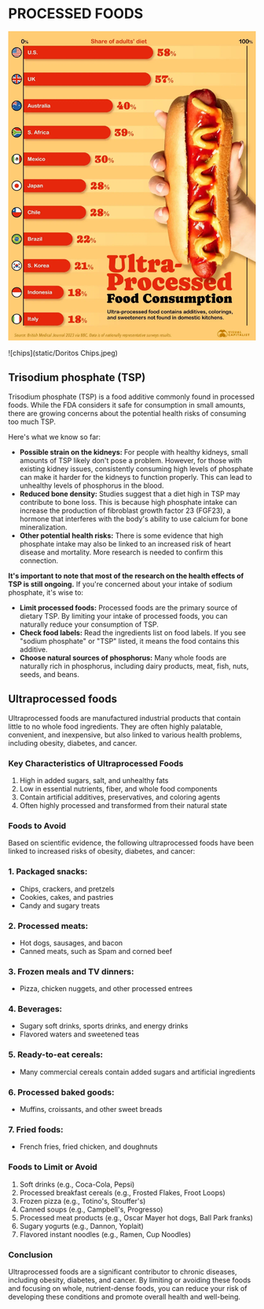 # PROCESSED FOODS

![ultra](static/ultra%20processed%20foods%20countries.png)

![chips](static/Doritos Chips.jpeg)

## Trisodium phosphate (TSP)

Trisodium phosphate (TSP) is a food additive commonly found in processed foods. While the FDA considers it safe for consumption in small amounts, there are growing concerns about the potential health risks of consuming too much TSP.

Here's what we know so far:

- **Possible strain on the kidneys:** For people with healthy kidneys, small amounts of TSP likely don't pose a problem. However, for those with existing kidney issues, consistently consuming high levels of phosphate can make it harder for the kidneys to function properly. This can lead to unhealthy levels of phosphorus in the blood.
- **Reduced bone density:** Studies suggest that a diet high in TSP may contribute to bone loss. This is because high phosphate intake can increase the production of fibroblast growth factor 23 (FGF23), a hormone that interferes with the body's ability to use calcium for bone mineralization.
- **Other potential health risks:** There is some evidence that high phosphate intake may also be linked to an increased risk of heart disease and mortality. More research is needed to confirm this connection.

**It's important to note that most of the research on the health effects of TSP is still ongoing.** If you're concerned about your intake of sodium phosphate, it's wise to:

- **Limit processed foods:** Processed foods are the primary source of dietary TSP. By limiting your intake of processed foods, you can naturally reduce your consumption of TSP.
- **Check food labels:** Read the ingredients list on food labels. If you see "sodium phosphate" or "TSP" listed, it means the food contains this additive.
- **Choose natural sources of phosphorus:** Many whole foods are naturally rich in phosphorus, including dairy products, meat, fish, nuts, seeds, and beans.

## Ultraprocessed foods

Ultraprocessed foods are manufactured industrial products that contain little to no whole food ingredients. They are often highly palatable, convenient, and inexpensive, but also linked to various health problems, including obesity, diabetes, and cancer.

### Key Characteristics of Ultraprocessed Foods

1. High in added sugars, salt, and unhealthy fats
2. Low in essential nutrients, fiber, and whole food components
3. Contain artificial additives, preservatives, and coloring agents
4. Often highly processed and transformed from their natural state

### Foods to Avoid

Based on scientific evidence, the following ultraprocessed foods have been linked to increased risks of obesity, diabetes, and cancer:

### 1. **Packaged snacks**:

- Chips, crackers, and pretzels
- Cookies, cakes, and pastries
- Candy and sugary treats

### 2. **Processed meats**:

- Hot dogs, sausages, and bacon
- Canned meats, such as Spam and corned beef

### 3. **Frozen meals and TV dinners**:

- Pizza, chicken nuggets, and other processed entrees

### 4. **Beverages**:

- Sugary soft drinks, sports drinks, and energy drinks
- Flavored waters and sweetened teas

### 5. **Ready-to-eat cereals**:

- Many commercial cereals contain added sugars and artificial ingredients

### 6. **Processed baked goods**:

- Muffins, croissants, and other sweet breads

### 7. **Fried foods**:

- French fries, fried chicken, and doughnuts

### Foods to Limit or Avoid

1. Soft drinks (e.g., Coca-Cola, Pepsi)
2. Processed breakfast cereals (e.g., Frosted Flakes, Froot Loops)
3. Frozen pizza (e.g., Totino's, Stouffer's)
4. Canned soups (e.g., Campbell's, Progresso)
5. Processed meat products (e.g., Oscar Mayer hot dogs, Ball Park franks)
6. Sugary yogurts (e.g., Dannon, Yoplait)
7. Flavored instant noodles (e.g., Ramen, Cup Noodles)

### Conclusion

Ultraprocessed foods are a significant contributor to chronic diseases, including obesity, diabetes, and cancer. By limiting or avoiding these foods and focusing on whole, nutrient-dense foods, you can reduce your risk of developing these conditions and promote overall health and well-being.
